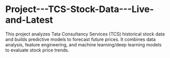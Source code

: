 # Project---TCS-Stock-Data---Live-and-Latest
This project analyzes Tata Consultancy Services (TCS) historical stock data and builds predictive models to forecast future prices. It combines data analysis, feature engineering, and machine learning/deep learning models to evaluate stock price trends.
